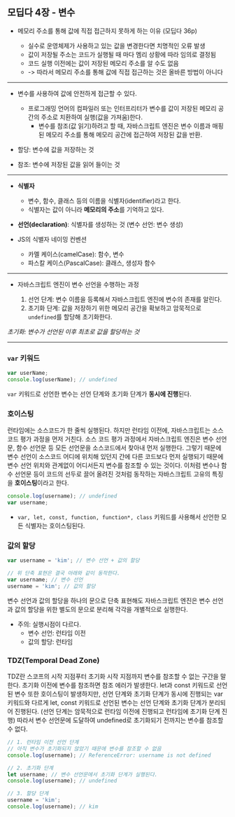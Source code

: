 ## 모딥다 4장 - 변수

- 메모리 주소를 통해 값에 직접 접근하지 못하게 하는 이유 (모딥다 36p)

  - 실수로 운영체제가 사용하고 있는 값을 변경한다면 치명적인 오류 발생
  - 값이 저장될 주소는 코드가 실행될 때 마다 멤리 상황에 따라 임의로 결정됨
  - 코드 실행 이전에는 값이 저장된 메모리 주소를 알 수도 없음
  - -> 따라서 메모리 주소를 통해 값에 직접 접근하는 것은 올바른 방법이 아니다

---

- 변수를 사용하여 값에 안전하게 접근할 수 있다.

  - 프로그래밍 언어의 컴파일러 또는 인터프리터가 변수를 값이 저장된 메모리 공간의 주소로 치환하여 실행(값을 가져움)한다.
    - 변수를 참조(값 읽기)하려고 할 때, 자바스크립트 엔진은 변수 이름과 매핑된 메모리 주소를 통해 메모리 공간에 접근하여 저장된 값을 반환.

- 할당: 변수에 값을 저장하는 것
- 참조: 변수에 저장된 값을 읽어 들이는 것

---

- **식별자**

  - 변수, 함수, 클래스 등의 이름을 식별자(identifier)라고 한다.
  - 식별자는 값이 아니라 **메모리의 주소**를 기억하고 있다.

- **선언(declaration)**: 식별자를 생성하는 것 (변수 선언: 변수 생성)
- JS의 식별자 네이밍 컨벤션
  - 카멜 케이스(camelCase): 함수, 변수
  - 파스칼 케이스(PascalCase): 클래스, 생성자 함수

---

- 자바스크립트 엔진이 변수 선언을 수행하는 과정

  1. 선언 단계: 변수 이름을 등록해서 자바스크립트 엔진에 변수의 존재를 알린다.
  2. 초기화 단계: 값을 저장하기 위한 메모리 공간을 확보하고 암묵적으로 `undefined`를 할당해 초기화한다.

_초기화: 변수가 선언된 이후 최초로 값을 할당하는 것_

---

### **`var`** 키워드

```js
var userName;
console.log(userName); // undefined
```

`var` 키워드로 선언한 변수는 선언 단계와 초기화 단계가 **동시에 진행**된다.

### 호이스팅

런타임에는 소스코드가 한 줄씩 실행된다. 하지만 런타임 이전에, 자바스크립트는 소스 코드 평가 과정을 먼저 거친다. 소스 코드 평가 과정에서 자바스크립트 엔진은 변수 선언문, 함수 선언문 등 모든 선언문을 소스코드에서 찾아내 먼저 실행한다.
그렇기 때문에 변수 선언이 소스코드 어디에 위치해 있던지 간에 다른 코드보다 먼저 실행되기 때문에 변수 선언 위치와 관계없이 어디서든지 변수를 참조할 수 있는 것이다. 이처럼 변수나 함수 선언문 등이 코드의 선두로 끌어 올려진 것처럼 동작하는 자바스크립트 고유의 특징을 **호이스팅**이라고 한다.

```js
console.log(username); // undefined
var username;
```

- `var, let, const, function, function*, class` 키워드를 사용해서 선언한 모든 식별자는 호이스팅된다.

### 값의 할당

```js
var username = 'kim'; // 변수 선언 + 값의 할당

// 위 단축 표현은 결국 아래와 같이 동작한다.
var username; // 변수 선언
username = 'kim'; // 값의 할당
```

변수 선언과 값의 할당을 하나의 문으로 단축 표현해도 자바스크립트 엔진은 변수 선언과 값의 할당을 위한 별도의 문으로 분리해 각각을 개별적으로 실행한다.

- 주의: 실행시점이 다르다.
  - 변수 선언: 런타임 이전
  - 값의 할당: 런타임

### TDZ(Temporal Dead Zone)

TDZ란 스코프의 시작 지점푸터 초기화 시작 지점까지 변수를 참조할 수 없는 구간을 말한다.
초기화 이전에 변수를 참조하면 참조 에러가 발생한다.
let과 const 키워드로 선언된 변수 또한 호이스팅이 발생하지만, 선언 단계와 초기화 단계가 동시에 진행되는 var 키워드와 다르게 let, const 키워드로 선언된 변수는 선언 단계와 초기화 단계가 분리되어 진행된다. (선언 단계는 암묵적으로 런타임 이전에 진행되고 런타임에 초기화 단계 진행) 따라서 변수 선언문에 도달하여 undefined로 초기화되기 전까지는 변수를 참조할 수 없다.

```js
// 1. 런타임 이전 선언 단계
// 아직 변수가 초기화되지 않았기 때문에 변수를 참조할 수 없음
console.log(username); // ReferenceError: username is not defined

// 2. 초기화 단계
let username; // 변수 선언문에서 초기화 단계가 실행된다.
console.log(username); // undefined

// 3. 할당 단계
username = 'kim';
console.log(username); // kim
```
